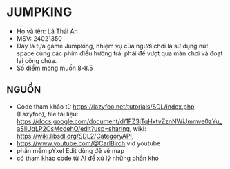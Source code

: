 # JUMPKING

- Họ và tên: Lã Thái An
- MSV: 24021350
- Đây là tựa game Jumpking, nhiệm vụ của người chơi là sử dụng nút space cùng các phím điều hướng trái phải để vượt qua màn chơi và đoạt lại công chúa.
- Số điểm mong muốn 8-8.5

## NGUỒN

 - Code tham khảo từ https://lazyfoo.net/tutorials/SDL/index.php (Lazyfoo), file tài liệu: https://docs.google.com/document/d/1FZ3jTqHxtyZznNWiJmmve0zYu_aSliUqLP2OsMcdehQ/edit?usp=sharing, wiki: https://wiki.libsdl.org/SDL2/CategoryAPI, 
 - https://www.youtube.com/@CarlBirch vid youtube
 - phần mềm pYxel Edit dùng để vẽ map
 - có tham khảo code từ AI để xử lý những phần khó
